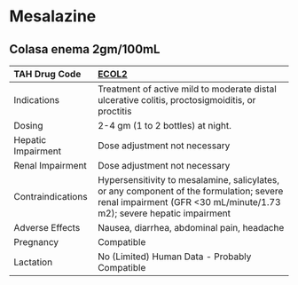 # Mesalazine

## Colasa enema 2gm/100mL

| TAH Drug Code      | [**ECOL2**](https://www.tahsda.org.tw/drugs/hissearch.php?drug_code=ECOL2)                                                                                       |
|:-------------------|:-----------------------------------------------------------------------------------------------------------------------------------------------------------------|
| Indications        | Treatment of active mild to moderate distal ulcerative colitis, proctosigmoiditis, or proctitis                                                                  |
| Dosing             | 2-4 gm (1 to 2 bottles) at night.                                                                                                                                |
| Hepatic Impairment | Dose adjustment not necessary                                                                                                                                    |
| Renal Impairment   | Dose adjustment not necessary                                                                                                                                    |
| Contraindications  | Hypersensitivity to mesalamine, salicylates, or any component of the formulation; severe renal impairment (GFR <30 mL/minute/1.73 m2); severe hepatic impairment |
| Adverse Effects    | Nausea, diarrhea, abdominal pain, headache                                                                                                                       |
| Pregnancy          | Compatible                                                                                                                                                       |
| Lactation          | No (Limited) Human Data - Probably Compatible                                                                                                                    |


